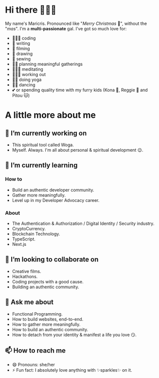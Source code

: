 # Hi there 🙋🏻‍♀️

My name's Maricris. Pronounced like "*Merry Christmas* 🎄", without the "*mas*". I'm a **multi-passionate** gal. I've got so much love for:

- 👩🏻‍💻 coding
- 📝 writing
- 🎥 filming
- 🎨 drawing
- 👗 sewing
- ✍🏼 planning meaningful gatherings
- 🧘🏻‍♀️ meditating
- 🏋🏻‍♂️ working out
- 🙏🏻 doing yoga
- 💃🏻 dancing
- 💕 or spending quality time with my furry kids (Kona 🐶, Reggie 🐶 and Pitou 🐱)

# A little more about me

## 🔭 I’m currently working on
- This spiritual tool called Woga.
- Myself. Always. I'm all about personal & spiritual development 😉.

## 🌱 I’m currently learning
### How to
- Build an authentic developer community.
- Gather more meaningfully.
- Level up in my Developer Advocacy career.

### About
- The Authentication & Authorization / Digital Identity / Security industry.
- CryptoCurrency.
- Blockchain Technology.
- TypeScript.
- Next.js

## 👯 I’m looking to collaborate on
- Creative films.
- Hackathons.
- Coding projects with a good cause.
- Building an authentic community.

## 💬 Ask me about
- Functional Programming.
- How to build websites, end-to-end.
- How to gather more meaningfully.
- How to build an authentic community.
- How to detach from your identity & manifest a life you love 😏.

## 📫 How to reach me
- 😄 Pronouns: she/her
- ⚡ Fun fact: I absolutely love anything with ✨sparkles✨ on it.
